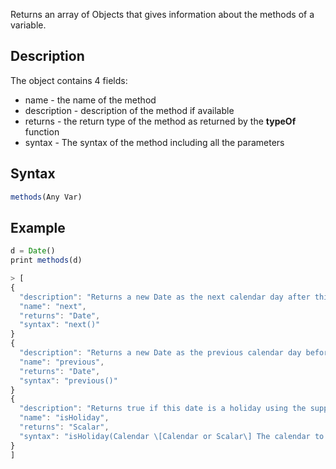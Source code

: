 Returns an array of Objects that gives information about the methods of a variable.

## Description

The object contains 4 fields:

*   name - the name of the method    
*   description - description of the method if available
*   returns - the return type of the method as returned by the **typeOf** function
*   syntax - The syntax of the method including all the parameters
    

## Syntax
```js
methods(Any Var)
```
## Example
```js
d = Date()
print methods(d)

> [
{
  "description": "Returns a new Date as the next calendar day after this one",
  "name": "next",
  "returns": "Date",
  "syntax": "next()"
}
{
  "description": "Returns a new Date as the previous calendar day before this one",
  "name": "previous",
  "returns": "Date",
  "syntax": "previous()"
}
{
  "description": "Returns true if this date is a holiday using the supplied calendar",
  "name": "isHoliday",
  "returns": "Scalar",
  "syntax": "isHoliday(Calendar \[Calendar or Scalar\] The calendar to calculate the holiday)"
}
]
```
